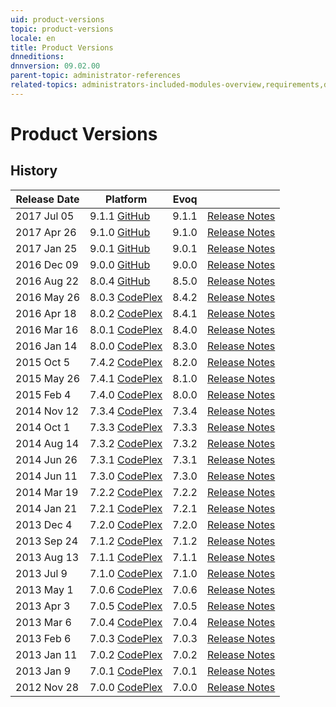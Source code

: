 ```yaml
---
uid: product-versions
topic: product-versions
locale: en
title: Product Versions
dnneditions: 
dnnversion: 09.02.00
parent-topic: administrator-references
related-topics: administrators-included-modules-overview,requirements,dnn-overview,control-bar-to-persona-bar,persona-bar-by-role,providers,dnn-license,DNN-security,more-resources
---
```


# Product Versions

## History

|**Release Date**|**Platform**|**Evoq**|  |
|---|---|---|---|
|2017 Jul 05|9.1.1 [GitHub](https://github.com/dnnsoftware/Dnn.Platform/releases/tag/v9.1.1)|9.1.1|[Release Notes](xref:relnotes-2017-jul-05)|
|2017 Apr 26|9.1.0 [GitHub](https://github.com/dnnsoftware/Dnn.Platform/releases/tag/v9.1.0)|9.1.0|[Release Notes](xref:relnotes-2017-apr-26)|
|2017 Jan 25|9.0.1 [GitHub](https://github.com/dnnsoftware/Dnn.Platform/releases/tag/v9.0.1)|9.0.1|[Release Notes](xref:relnotes-2017-jan-25)|
|2016 Dec 09|9.0.0 [GitHub](https://github.com/dnnsoftware/Dnn.Platform/releases/tag/v9.0.0)|9.0.0|[Release Notes](xref:relnotes-2016-dec-09)|
|2016 Aug 22|8.0.4 [GitHub](https://github.com/dnnsoftware/Dnn.Platform/releases/tag/v8.0.4)|8.5.0|[Release Notes](xref:relnotes-2016-aug-22)|
|2016 May 26|8.0.3 [CodePlex](http://dotnetnuke.codeplex.com/releases/view/621771)|8.4.2|[Release Notes](xref:relnotes-2016-may-26)|
|2016 Apr 18|8.0.2 [CodePlex](http://dotnetnuke.codeplex.com/releases/view/620964)|8.4.1|[Release Notes](xref:relnotes-2016-apr-18)|
|2016 Mar 16|8.0.1 [CodePlex](http://dotnetnuke.codeplex.com/releases/view/619412)|8.4.0|[Release Notes](xref:relnotes-2016-mar-16)|
|2016 Jan 14|8.0.0 [CodePlex](http://dotnetnuke.codeplex.com/releases/view/619410)|8.3.0|[Release Notes](xref:relnotes-2016-jan-14)|
|2015 Oct 5|7.4.2 [CodePlex](http://dotnetnuke.codeplex.com/releases/view/617762)|8.2.0|[Release Notes](xref:relnotes-2015-oct-05)|
|2015 May 26|7.4.1 [CodePlex](http://dotnetnuke.codeplex.com/releases/view/615317)|8.1.0|[Release Notes](xref:relnotes-2015-may-26)|
|2015 Feb 4|7.4.0 [CodePlex](http://dotnetnuke.codeplex.com/releases/view/611324)|8.0.0|[Release Notes](xref:relnotes-2015-feb-04)|
|2014 Nov 12|7.3.4 [CodePlex](http://dotnetnuke.codeplex.com/releases/view/137325)|7.3.4|[Release Notes](xref:relnotes-2014-nov-12)|
|2014 Oct 1|7.3.3 [CodePlex](http://dotnetnuke.codeplex.com/releases/view/134695)|7.3.3|[Release Notes](xref:relnotes-2014-oct-01)|
|2014 Aug 14|7.3.2 [CodePlex](http://dotnetnuke.codeplex.com/releases/view/127592)|7.3.2|[Release Notes](xref:relnotes-2014-aug-14)|
|2014 Jun 26|7.3.1 [CodePlex](http://dotnetnuke.codeplex.com/releases/view/123913)|7.3.1|[Release Notes](xref:relnotes-2014-jun-26)|
|2014 Jun 11|7.3.0 [CodePlex](http://dotnetnuke.codeplex.com/releases/view/121844)|7.3.0|[Release Notes](xref:relnotes-2014-jun-11)|
|2014 Mar 19|7.2.2 [CodePlex](http://dotnetnuke.codeplex.com/releases/view/119857)|7.2.2|[Release Notes](xref:relnotes-2014-mar-19)|
|2014 Jan 21|7.2.1 [CodePlex](http://dotnetnuke.codeplex.com/releases/view/117545)|7.2.1|[Release Notes](xref:relnotes-2014-jan-21)|
|2013 Dec 4|7.2.0 [CodePlex](http://dotnetnuke.codeplex.com/releases/view/115680)|7.2.0|[Release Notes](xref:relnotes-2013-dec-04)|
|2013 Sep 24|7.1.2 [CodePlex](http://dotnetnuke.codeplex.com/releases/view/112531)|7.1.2|[Release Notes](xref:relnotes-2013-sep-24)|
|2013 Aug 13|7.1.1 [CodePlex](http://dotnetnuke.codeplex.com/releases/view/110757)|7.1.1|[Release Notes](xref:relnotes-2013-aug-13)|
|2013 Jul 9|7.1.0 [CodePlex](http://dotnetnuke.codeplex.com/releases/view/108560)|7.1.0|[Release Notes](xref:relnotes-2013-jul-09)|
|2013 May 1|7.0.6 [CodePlex](http://dotnetnuke.codeplex.com/releases/view/105676)|7.0.6|[Release Notes](xref:relnotes-2013-may-01)|
|2013 Apr 3|7.0.5 [CodePlex](http://dotnetnuke.codeplex.com/releases/view/103868)|7.0.5|[Release Notes](xref:relnotes-2013-apr-03)|
|2013 Mar 6|7.0.4 [CodePlex](http://dotnetnuke.codeplex.com/releases/view/102566)|7.0.4|[Release Notes](xref:relnotes-2013-mar-06)|
|2013 Feb 6|7.0.3 [CodePlex](http://dotnetnuke.codeplex.com/releases/view/101046)|7.0.3|[Release Notes](xref:relnotes-2013-feb-06)|
|2013 Jan 11|7.0.2 [CodePlex](http://dotnetnuke.codeplex.com/releases/view/100158)|7.0.2|[Release Notes](xref:relnotes-2013-jan-11)|
|2013 Jan 9|7.0.1 [CodePlex](http://dotnetnuke.codeplex.com/releases/view/100069)|7.0.1|[Release Notes](xref:relnotes-2013-jan-09)|
|2012 Nov 28|7.0.0 [CodePlex](http://dotnetnuke.codeplex.com/releases/view/97017)|7.0.0|[Release Notes](xref:relnotes-2012-nov-28)|